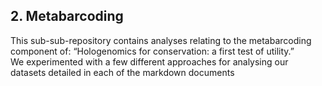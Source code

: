 ## 2. Metabarcoding
This sub-sub-repository contains analyses relating to the metabarcoding component of:
“Hologenomics for conservation: a first test of utility.”  
We experimented with a few different approaches for analysing our datasets detailed in each of the markdown documents
